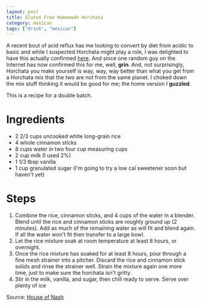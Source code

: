 ```yaml
---
layout: post
title: Gluten Free Homemade Horchata
category: mexican
tags: ["drink", "mexican"]
---
```

A recent bout of acid reflux has me looking to convert by diet from acidic to basic and while I suspected Horchata might play a role, I was delighted to have this actually confirmed [here](https://alanferch.wordpress.com/2016/06/07/horchata-why-i-love-this-mexican-drink-and-why-you-should-too/).  And since one random guy on the Internet has now confirmed this for me, well, **grin**.  And, not surprisingly, Horchata you make yourself is way, way, way better than what you get from a Horchata mix that the two are not from the same planet.  I choked down the mix stuff thinking it would be good for me; the home version I **guzzled**.

This is a recipe for a double batch.

# Ingredients

* 2 2/3 cups uncooked white long-grain rice
* 4 whole cinnamon sticks
* 8 cups water in two four cup measuring cups
* 2 cup milk (I used 2%)
* 1 1/3 tbsp vanilla
* 1 cup granulated sugar (I'm going to try a low cal sweetener soon but haven't yet)

# Steps

1. Combine the rice, cinnamon sticks, and 4 cups of the water in a blender.  Blend until the rice and cinnamon sticks are roughly ground up (2 minutes).  Add as much of the remaining water as will fit and blend again.  If all the water won't fit then transfer to a large bowl.
2. Let the rice mixture soak at room temperature at least 8 hours, or overnight.  
3. Once the rice mixture has soaked for at least 8 hours, pour through a fine mesh strainer into a pitcher.  Discard the rice and cinnamon stick solids and rinse the strainer well.  Strain the mixture again one more time, just to make sure the horchata isn't gritty. 
4. Stir in the milk, vanilla, and sugar, then chill ready to serve.  Serve over plenty of ice

Source: [House of Nash](https://houseofnasheats.com/horchata-mexican-drink-recipe/)
